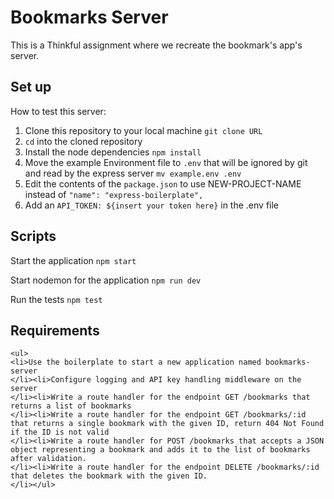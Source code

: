 # Bookmarks Server

This is a Thinkful assignment where we recreate the bookmark's app's server.

## Set up

How to test this server:

1. Clone this repository to your local machine `git clone URL`
2. `cd` into the cloned repository
3. Install the node dependencies `npm install`
4. Move the example Environment file to `.env` that will be ignored by git and read by the express server `mv example.env .env`
5. Edit the contents of the `package.json` to use NEW-PROJECT-NAME instead of `"name": "express-boilerplate",`
6. Add an `API_TOKEN: ${insert your token here}` in the .env file

## Scripts

Start the application `npm start`

Start nodemon for the application `npm run dev`

Run the tests `npm test`

## Requirements

    <ul>
    <li>Use the boilerplate to start a new application named bookmarks-server
    </li><li>Configure logging and API key handling middleware on the server
    </li><li>Write a route handler for the endpoint GET /bookmarks that returns a list of bookmarks
    </li><li>Write a route handler for the endpoint GET /bookmarks/:id that returns a single bookmark with the given ID, return 404 Not Found if the ID is not valid
    </li><li>Write a route handler for POST /bookmarks that accepts a JSON object representing a bookmark and adds it to the list of bookmarks after validation.
    </li><li>Write a route handler for the endpoint DELETE /bookmarks/:id that deletes the bookmark with the given ID.
    </li></ul>